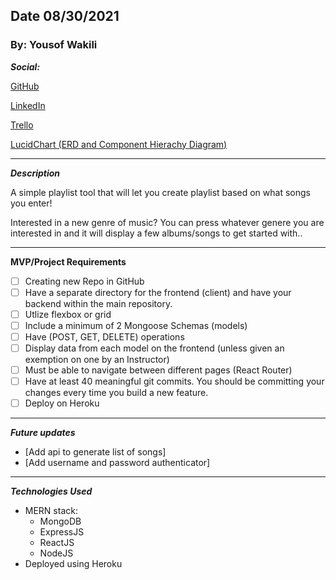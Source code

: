 ## Date 08/30/2021

### By: Yousof Wakili

**_Social:_**

[GitHub](https://github.com/ywakili18)

[LinkedIn](https://www.linkedin.com/in/yw1818/)

[Trello](https://trello.com/b/heGMt9ei/song-playlist-maker)

[LucidChart (ERD and Component Hierachy Diagram)](https://lucid.app/lucidchart/ba7c52a9-3525-409f-b9f4-a329d25ff405/edit?beaconFlowId=AE37333C3217E2DD&page=0_0#)

---

**_Description_**

A simple playlist tool that will let you create playlist based on what songs you enter!

Interested in a new genre of music? You can press whatever genere you are interested in and it will
display a few albums/songs to get started with..

---

**MVP/Project Requirements**

- [ ] Creating new Repo in GitHub
- [ ] Have a separate directory for the frontend (client) and have your backend within the main repository.
- [ ] Utlize flexbox or grid
- [ ] Include a minimum of 2 Mongoose Schemas (models)
- [ ] Have (POST, GET, DELETE) operations
- [ ] Display data from each model on the frontend (unless given an exemption on one by an Instructor)
- [ ] Must be able to navigate between different pages (React Router)
- [ ] Have at least 40 meaningful git commits. You should be committing your changes every time you build a new feature.
- [ ] Deploy on Heroku

---

**_Future updates_**

- [Add api to generate list of songs]
- [Add username and password authenticator]

---

**_Technologies Used_**

- MERN stack:
  - MongoDB
  - ExpressJS
  - ReactJS
  - NodeJS
- Deployed using Heroku

